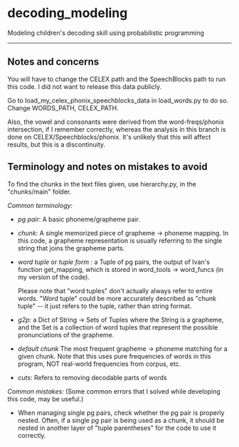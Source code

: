 # decoding_modeling
Modeling children's decoding skill using probabilistic programming


----

## Notes and concerns

You will have to change the CELEX path and the SpeechBlocks path to run this code.
I did not want to release this data publicly.

Go to load_my_celex_phonix_speechblocks_data in load_words.py to do so. Change WORDS_PATH, CELEX_PATH.

Also, the vowel and consonants were derived from the word-freqs/phonix intersection, if I remember correctly, whereas the analysis in this branch is done on CELEX/Speechblocks/phonix. It's unlikely that this will affect results, but this is a discontinuity.

## Terminology and notes on mistakes to avoid

To find the chunks in the text files given,
  use hierarchy.py, in the "chunks/main" folder.

*Common terminology:*
  - *pg pair*:
    A basic phoneme/grapheme pair.
  - *chunk*:
     A single memorized piece of grapheme -> phoneme mapping.
      In this code, a grapheme representation is usually referring to the single string that joins the grapheme parts.
  - *word tuple* or *tuple form* : a Tuple of pg pairs,
        the output of Ivan's function get_mapping,
          which is stored in word_tools -> word_funcs (in my version of the code).
          
       Please note that "word tuples" don't actually always refer to entire words.
       "Word tuple" could be more accurately described as "chunk tuple" -- it just refers to the tuple, rather than string format.
          
  - *g2p*:
    a Dict of String -> Sets of Tuples
                where the String is a grapheme,
                and the Set is a collection of word tuples
                    that represent the possible pronunciations of the grapheme.
  - *default chunk*
    The most frequent grapheme -> phoneme matching for a given chunk.
      Note that this uses pure frequencies of words in this program, NOT real-world frequencies from corpus, etc.
  - *cuts*:
    Refers to removing decodable parts of words
    
*Common mistakes:*
  (Some common errors that I solved while developing this code, may be useful.)
  - When managing single pg pairs, check whether the pg pair is properly nested.
      Often, if a single pg pair is being used as a chunk, it should be nested in another layer of "tuple parentheses"
        for the code to use it correctly.
